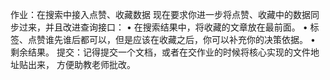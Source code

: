 作业：在搜索中接入点赞、收藏数据
现在要求你进一步将点赞、收藏中的数据同步过来，并且改进查询接口：
• 在搜索结果中，将收藏的文章放在最前面。
• 标签、点赞谁先谁后都可以，但是应该在收藏之后，你可以补充你的决策依据。
• 剩余结果。
提交：记得提交一个文档，或者在交作业的时候将核心实现的文件地址贴出来， 方便助教老师批改。
